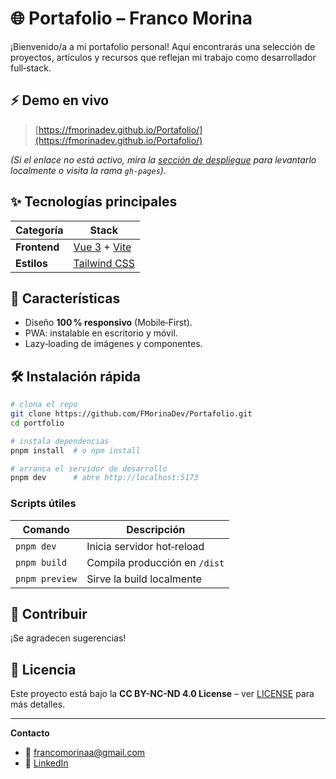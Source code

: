 # 🌐 Portafolio – Franco Morina

¡Bienvenido/a a mi portafolio personal! Aquí encontrarás una selección de proyectos, artículos y recursos que reflejan mi trabajo como desarrollador full‑stack.

## ⚡ Demo en vivo

> [https://fmorinadev.github.io/Portafolio/](https://fmorinadev.github.io/Portafolio/)

*(Si el enlace no está activo, mira la [sección de despliegue](#-despliegue) para levantarlo localmente o visita la rama `gh-pages`).*

## ✨ Tecnologías principales

| Categoría         | Stack                                                     |
| ----------------- | --------------------------------------------------------- |
| **Frontend**      | [Vue 3](https://vuejs.org/) + [Vite](https://vitejs.dev/) |
| **Estilos**       | [Tailwind CSS](https://tailwindcss.com/)                  |

## 🚀 Características

* Diseño **100 % responsivo** (Mobile‑First).
* PWA: instalable en escritorio y móvil.
* Lazy‑loading de imágenes y componentes.

## 🛠️ Instalación rápida

```bash
# clona el repo
git clone https://github.com/FMorinaDev/Portafolio.git
cd portfolio

# instala dependencias
pnpm install  # o npm install

# arranca el servidor de desarrollo
pnpm dev      # abre http://localhost:5173
```

### Scripts útiles

| Comando        | Descripción                   |
| -------------- | ----------------------------- |
| `pnpm dev`     | Inicia servidor hot‑reload    |
| `pnpm build`   | Compila producción en `/dist` |
| `pnpm preview` | Sirve la build localmente     |


## 🤝 Contribuir

¡Se agradecen sugerencias!

## 📝 Licencia

Este proyecto está bajo la **CC BY-NC-ND 4.0 License** – ver [LICENSE](LICENSE) para más detalles.

---

**Contacto**

* 📧 [francomorinaa@gmail.com](mailto:francomorinaa@gmail.com)
* 💼 [LinkedIn](https://www.linkedin.com/in/franco-miguel-morina-comoglio-8a364565/)
